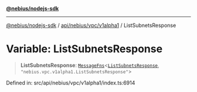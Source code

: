 [**@nebius/nodejs-sdk**](../../../../../README.md)

***

[@nebius/nodejs-sdk](../../../../../README.md) / [api/nebius/vpc/v1alpha1](../README.md) / ListSubnetsResponse

# Variable: ListSubnetsResponse

> **ListSubnetsResponse**: [`MessageFns`](../../../../../runtime/protos/core/interfaces/MessageFns.md)\<[`ListSubnetsResponse`](../interfaces/ListSubnetsResponse.md), `"nebius.vpc.v1alpha1.ListSubnetsResponse"`\>

Defined in: src/api/nebius/vpc/v1alpha1/index.ts:6914
